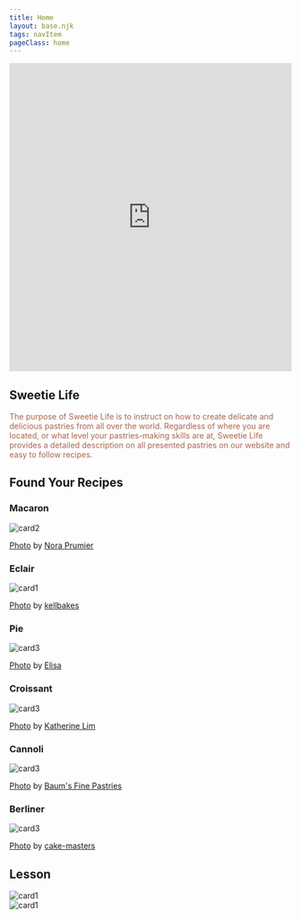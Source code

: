 ```yaml
---
title: Home
layout: base.njk
tags: navItem
pageClass: home
---
```

<main>
<body>
  <article class="hero">
   <div class="video">
      <iframe class="videocontent" width="100%" height="550" src="https://www.youtube.com/embed/2rOcCug6heU" title="YouTube video player" frameborder="0" allow="accelerometer; autoplay; clipboard-write; encrypted-media; gyroscope; picture-in-picture" allowfullscreen></iframe>
    </div>
    <div class="herotext w50">
      <h1>Sweetie Life</h1>
      <p style="color:#A7664E;">The purpose of Sweetie Life is to instruct on how to create delicate and delicious pastries from all over the world. Regardless of where you are located, or what level your pastries-making skills are at, Sweetie Life provides a detailed description on all presented pastries on our website and easy to follow recipes.</p>
    </div>
    
  </div>
 
</article>

<!--  <div class="search">
    <form>
					<label>
						<input type="text" size="25" name="gr">
					</label>
					<input type="submit" value="search" class="btn">
				</form>
  </div>-->
 
  <section class="container">
     <h1 class="title">Found Your Recipes</h1>
      <div class="home_container" >
      <div class="card">
        <h3>Macaron</h3 style="color:##FFC6E8;">
        <img src="/images/s-m.jpg" alt="card2">
         <p class="credit"><a href="https://www.flickr.com/photos/nora_prumier/33395060056/in/photolist-ST1pTw-rHcsLT-rdZu4f-VzNRFH-rpLYU1-CSW6vJ-2ehZ8s1-LGuZ4Y-yh1Tfh-Cah3EG-8RzMmG-SRxtGm-LKaKTh-rbqPoJ-Mx9Jjx-Pip4pY-Kijfo9-LU91So-EhKAAg-ENVs93-zbJvkS-BAiTZr-22oYcct-CpbDBR-22PbCDc-27iW3En-JTZwjR-8RYzK3-qUNcVS-GNUA88-WBZ1iH-vuWwz8-JhdxFr-GXTVoa-AH3okp-236KjLW-tyj6hY-vpCQhk-v7Hp4d-36ERNq-xfaYoH-215u3Y3-RgRZhN-y18iKq-BSvsb1-z8HHHf-UGzCMZ-qLpNtT-qvCoe4-VSCV4A">Photo</a> by <a href="https://www.flickr.com/photos/laurelquist/">Nora Prumier</a></p>
      </div>
      <div class="card">
        <h3>Eclair</h3>
        <img src="/images/s-eclairs.jpg" alt="card1">
        <p class="credit"><a href="https://www.flickr.com/photos/kellbakes/15944340533/sizes/c/">Photo</a> by <a href="https://www.flickr.com/photos/kellbakes/15944340533/sizes/c/">kellbakes</a></p>
      </div>
      <div class="card">
        <h3>Pie</h3>
        <img src="/images/s-pie.jpg" alt="card3">
         <p class="credit"><a href="https://www.flickr.com/photos/31134010@N02/31173242456/in/photolist-PuF1Vw-MUuN1G-MjaRG3-ZUn9Rb-QTqJNo-QkorRW-LkMxNo-z6EdHQ-KCh51Y-2cmgM47-MS53P4-YzsxGn-8Rxe6m-NHUfof-AZhK3r-Ch4VQ3-ZodNsi-YZp7qu-CnyLmA-CJ5oe7-VAZRBX-21cdeeY-GNCx3B-UF5BEv-YqYWos-ZzbHkY-F9iCYr-23PowwR-PVTQFn-2bqp7dw-MFxJ71-MNA9bb-AFs14j-8Pe3qK-YioXPA-YioXGG-zTcDYV-Zu1yNh-NvYgW8-s95w2q-HmHa4b-zvGorD-Y9LHcf-Bfgzr5-ZUPHV5-Lq6kzB-TFU8ag-MJyh4s-zFqHcB-Ai5pqw">Photo</a> by <a href="https://www.flickr.com/photos/31134010@N02/">Elisa

</a></p>
      </div>
      <div class="card">
        <h3>Croissant</h3>
        <img src="/images/s-cro.jpg" alt="card3">
         <p class="credit"><a href="https://www.flickr.com/photos/ultrakml/32708308983/in/photolist-rfQ3uw-qwiys3-RQjCHM-CVXGvx-CXCiGZ-SeD989-TkMK7z-GAaTuR-tnf2BX-sGEnY9-XYs4Sm-KmCFsX-AeFPZt-29advba-T6Ymw3-sEyRJt-HJjBdP-rNfghW-qTxr3u-qTxq8y-vwU4YD-28LwuLW-F2ksc8-Xth7XL-Tm9SaX-ESErUE-K4KBMo-ANTTtS-Y9Mewi-KAz9qe-LUXrw1-22qWfqF-rKuPKa-rTAXLr-JHJKW6-XVM2Fn-28PimJz-yE6WXr-x1EFVt-srKgyN-sczNZk-KDP9WD-HCAU5F-AaTj9d-AaTnP9-CMSJew-T9n1Ln-Jp7wMF-FDR4hH-qwiyUL/">Photo</a> by  <a href="https://live.staticflickr.com/2880/32708308983_8f5b6621c8_b.jpg">Katherine Lim</a></p>
      </div>
       <div class="card">
        <h3>Cannoli</h3>
        <img src="/images/s-car.jpg" alt="card3">
         <p class="credit"><a href="https://www.flickr.com/photos/baumsfinepastries/41390385841/in/photolist-264wxG6-5QzTMA-K99T3A-E5g9Kc-K1JNWD-rkiqCX-U7HMeM-r5Tgg4-HJDnXs-xjLgWD-HGVEeY-JmUENW-JSqyFN-G8M23b-2aMiYm2-JYuAsw-K8GeSD-28EFNT-HpN39w-PXVRK-tggN16-JeEZPt-MVEPaY-VPqjYP-R5xVuD-vgqE86-GwrfKd-CPqbpQ-wb5Lym-NjgRFf-Ab2QB7-227sTJc-yAqZ6R-JmYcrn-KbsjKF-JmYhav-KfvW5U-JmYhka-JmY8hF-22bg281-s8QRgi-GUykfF-J8kk9u-EunAnz-vhv9uc-w1y1jz-rDhCwT-JeEZMV-ToS7U2-qAp5HE">Photo</a> by <a href="https://www.flickr.com/photos/baumsfinepastries/">Baum's Fine Pastries</a></p>
      </div>
       <div class="card">
        <h3>Berliner</h3>
        <img src="/images/s-ber.jpg" alt="card3">
         <p class="credit"><a href="https://shop.cake-masters.com/en/ingredients/baking-mixes/cupcakes-cookies/cake-masters-baking-mix-berlin-donut-500g">Photo</a> by <a href="https://shop.cake-masters.com/en/">
cake-masters</a></p>
      </div>
      </div>


  </section>

  <section class="container">
    <h1 class="title">Lesson</h1>
    <div class="lesson">
      <div class="lessoncard">
      <img src="https://place-hold.it/600x450.jpg" alt="card1">
        </div>
       <div class="lessoncard">
      <img src="https://place-hold.it/600x450.jpg" alt="card1">
       </div>
       </div>
    </div>
  </section>
  
 <script src="script.js"></script>
</body>

</main>